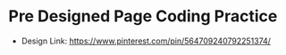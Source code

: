 # Pre Designed Page Coding Practice

-   Design Link: https://www.pinterest.com/pin/564709240792251374/
